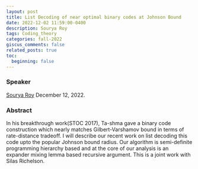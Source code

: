 ```yaml
---
layout: post
title: List Decoding of near optimal binary codes at Johnson Bound
date: 2022-12-02 11:59:00-0400
description: Sourya Roy
tags: Coding_theory
categories: fall-2022
giscus_comments: false
related_posts: true
toc:
  beginning: false
---
```


### Speaker 

[Sourya Roy](https://sra2.github.io/souryar/)
December 12, 2022. 


### Abstract

In his breakthrough work(STOC 2017), Ta-shma gave a binary
code construction which nearly matches Gilbert-Varshamov bound in
terms of rate-distance tradeoff. I will describe our recent work on
list decoding this code upto the popular Johnson bound radius. Our
algorithm is semi-definite programming hierarchy based and at the core
of our analysis is an expander mixing lemma based recursive argument.
This is a joint work with Silas Richelson.
